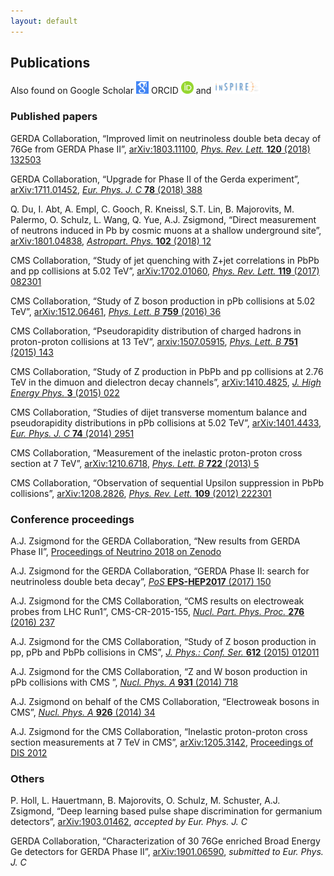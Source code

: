 ```yaml
---
layout: default
---
```


## Publications

Also found on
Google Scholar [<img src="/files/google-scholar.png" alt="here" height="20px"/>](https://scholar.google.com/citations?&user=sdUPgwcAAAAJ)
ORCID [<img src="/files/orcid.png" alt="here" height="20px"/>](https://orcid.org/0000-0002-3368-8863)
and [<img src="/files/inspire_logo_hep.png" alt="inspireHEP" height="20px"/>](https://inspirehep.net/author/profile/A.J.Zsigmond.1)

### Published papers

GERDA Collaboration, “Improved limit on neutrinoless double beta decay of 76Ge from GERDA Phase II”, [arXiv:1803.11100](https://arxiv.org/abs/1803.11100), [_Phys. Rev. Lett._ __120__ (2018) 132503](https://doi.org/10.1103/PhysRevLett.120.132503)

GERDA Collaboration, “Upgrade for Phase II of the Gerda experiment”, [arXiv:1711.01452](https://arxiv.org/abs/1711.01452), [_Eur. Phys. J. C_ __78__ (2018) 388](https://doi.org/10.1140/epjc/s10052-018-5812-2)

Q. Du, I. Abt, A. Empl, C. Gooch, R. Kneissl, S.T. Lin, B. Majorovits, M. Palermo, O. Schulz, L. Wang, Q. Yue, A.J. Zsigmond, “Direct measurement of neutrons induced in Pb by cosmic muons at a shallow underground site”, [arXiv:1801.04838](https://arxiv.org/abs/1801.04838), [_Astropart. Phys._ __102__ (2018) 12](https://doi.org/10.1016/j.astropartphys.2018.04.005)

CMS Collaboration, “Study of jet quenching with Z+jet correlations in PbPb and pp collisions at 5.02 TeV”, [arXiv:1702.01060](https://arxiv.org/abs/1702.01060), [_Phys. Rev. Lett._ __119__ (2017) 082301](http://dx.doi.org/10.1103/PhysRevLett.119.082301)

CMS Collaboration, “Study of Z boson production in pPb collisions at 5.02 TeV”, [arXiv:1512.06461](https://arxiv.org/abs/1512.06461), [_Phys. Lett. B_ __759__ (2016) 36](http://dx.doi.org/10.1016/j.physletb.2016.05.044)

CMS Collaboration, “Pseudorapidity distribution of charged hadrons in proton-proton collisions at 13 TeV”, [arxiv:1507.05915](https://arxiv.org/abs/1507.05915), [_Phys. Lett. B_ __751__ (2015) 143](http://dx.doi.org/10.1016/j.physletb.2015.10.004)

CMS Collaboration, “Study of Z production in PbPb and pp collisions at 2.76 TeV in the dimuon and dielectron decay channels”, [arXiv:1410.4825](https://arxiv.org/abs/1410.4825), [_J. High Energy Phys._ __3__ (2015) 022](http://dx.doi.org/10.1007/JHEP03(2015)022)

CMS Collaboration, “Studies of dijet transverse momentum balance and pseudorapidity distributions in pPb collisions at 5.02 TeV”, [arXiv:1401.4433](https://arxiv.org/abs/1401.4433), [_Eur. Phys. J. C_ __74__ (2014) 2951](http://dx.doi.org/10.1140/epjc/s10052-014-2951-y)

CMS Collaboration, “Measurement of the inelastic proton-proton cross section at 7 TeV”, [arXiv:1210.6718](https://arxiv.org/abs/1210.6718), [_Phys. Lett. B_ __722__ (2013) 5](http://dx.doi.org/10.1016/j.physletb.2013.03.024)

CMS Collaboration, “Observation of sequential Upsilon suppression in PbPb collisions”, [arXiv:1208.2826](https://arxiv.org/abs/1208.2826), [_Phys. Rev. Lett._ __109__ (2012) 222301](http://dx.doi.org/10.1103/PhysRevLett.109.222301)

### Conference proceedings

A.J. Zsigmond for the GERDA Collaboration, “New results from GERDA Phase II”, [Proceedings of Neutrino 2018 on Zenodo](https://doi.org/10.5281/zenodo.1287604)

A.J. Zsigmond for the GERDA Collaboration, “GERDA Phase II: search for neutrinoless double beta decay”, [_PoS_ __EPS-HEP2017__ (2017) 150](https://doi.org/10.22323/1.314.0150)

A.J. Zsigmond for the CMS Collaboration, “CMS results on electroweak probes from LHC Run1”, CMS-CR-2015-155, [_Nucl. Part. Phys. Proc._ __276__ (2016) 237](http://dx.doi.org/10.1016/j.nuclphysbps.2016.05.053)

A.J. Zsigmond for the CMS Collaboration, “Study of Z boson production in pp, pPb and PbPb collisions in CMS”, [_J. Phys.: Conf. Ser._ __612__ (2015) 012011](http://dx.doi.org/10.1088/1742-6596/612/1/012011)

A.J. Zsigmond for the CMS Collaboration, “Z and W boson production in pPb collisions with CMS ”, [_Nucl. Phys. A_ __931__ (2014) 718](http://dx.doi.org/10.1016/j.nuclphysa.2014.07.039)

A.J. Zsigmond on behalf of the CMS Collaboration, “Electroweak bosons in CMS”, [_Nucl. Phys. A_ __926__ (2014) 34](http://dx.doi.org/10.1016/j.nuclphysa.2014.02.016)

A.J. Zsigmond for the CMS Collaboration, “Inelastic proton-proton cross section measurements at 7 TeV in CMS”, [arXiv:1205.3142](https://arxiv.org/abs/1205.3142), [Proceedings of DIS 2012](http://dx.doi.org/10.3204/DESY-PROC-2012-02/181)

### Others

P. Holl, L. Hauertmann, B. Majorovits, O. Schulz, M. Schuster, A.J. Zsigmond, “Deep learning based pulse shape discrimination for germanium detectors”, [arXiv:1903.01462](https://arxiv.org/abs/1903.01462), _accepted by Eur. Phys. J. C_

GERDA Collaboration, “Characterization of 30 76Ge enriched Broad Energy Ge detectors for GERDA Phase II”, [arXiv:1901.06590](https://arxiv.org/abs/1901.06590), _submitted to Eur. Phys. J. C_
